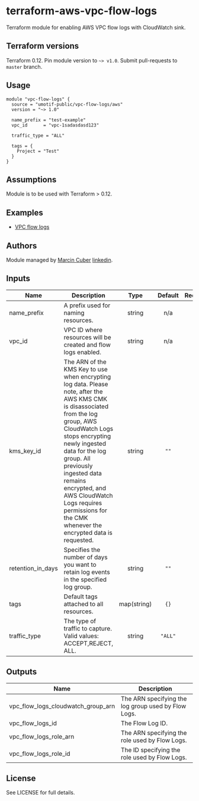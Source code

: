 # terraform-aws-vpc-flow-logs

Terraform module for enabling AWS VPC flow logs with CloudWatch sink.

## Terraform versions

Terraform 0.12. Pin module version to `~> v1.0`. Submit pull-requests to `master` branch.

## Usage

```hcl
module "vpc-flow-logs" {
  source = "umotif-public/vpc-flow-logs/aws"
  version = "~> 1.0"

  name_prefix = "test-example"
  vpc_id      = "vpc-1sadasdasd123"

  traffic_type = "ALL"

  tags = {
    Project = "Test"
  }
}
```

## Assumptions

Module is to be used with Terraform > 0.12.

## Examples

* [VPC flow logs](https://github.com/umotif-public/terraform-aws-vpc-flow-logs/tree/master/examples/core)

## Authors

Module managed by [Marcin Cuber](https://github.com/marcincuber) [linkedin](https://www.linkedin.com/in/marcincuber/).

<!-- BEGINNING OF PRE-COMMIT-TERRAFORM DOCS HOOK -->
## Inputs

| Name | Description | Type | Default | Required |
|------|-------------|:----:|:-----:|:-----:|
| name\_prefix | A prefix used for naming resources. | string | n/a | yes |
| vpc\_id | VPC ID where resources will be created and flow logs enabled. | string | n/a | yes |
| kms\_key\_id | The ARN of the KMS Key to use when encrypting log data. Please note, after the AWS KMS CMK is disassociated from the log group, AWS CloudWatch Logs stops encrypting newly ingested data for the log group. All previously ingested data remains encrypted, and AWS CloudWatch Logs requires permissions for the CMK whenever the encrypted data is requested. | string | `""` | no |
| retention\_in\_days | Specifies the number of days you want to retain log events in the specified log group. | string | `""` | no |
| tags | Default tags attached to all resources. | map(string) | `{}` | no |
| traffic\_type | The type of traffic to capture. Valid values: ACCEPT,REJECT, ALL. | string | `"ALL"` | no |

## Outputs

| Name | Description |
|------|-------------|
| vpc\_flow\_logs\_cloudwatch\_group\_arn | The ARN specifying the log group used by Flow Logs. |
| vpc\_flow\_logs\_id | The Flow Log ID. |
| vpc\_flow\_logs\_role\_arn | The ARN specifying the role used by Flow Logs. |
| vpc\_flow\_logs\_role\_id | The ID specifying the role used by Flow Logs. |

<!-- END OF PRE-COMMIT-TERRAFORM DOCS HOOK -->

## License

See LICENSE for full details.
